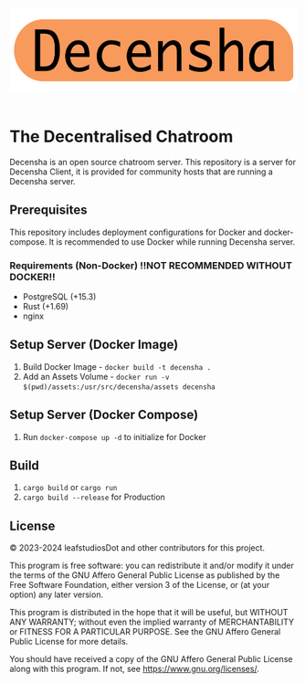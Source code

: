 <div id="header" align="center">
    <img src="./assets/decensha-logo.png" height="150px" >
</div>
<br />

# The Decentralised Chatroom
Decensha is an open source chatroom server. This repository is a server for Decensha Client, it is provided for community hosts that are running a Decensha server.
## Prerequisites
This repository includes deployment configurations for Docker and docker-compose. It is recommended to use Docker while running Decensha server.
### Requirements (Non-Docker) ‼️NOT RECOMMENDED WITHOUT DOCKER‼️
- PostgreSQL (+15.3)
- Rust (+1.69)
- nginx

## Setup Server (Docker Image)
1. Build Docker Image - `docker build -t decensha . `
2. Add an Assets Volume - `docker run -v $(pwd)/assets:/usr/src/decensha/assets decensha`

## Setup Server (Docker Compose)
1. Run `docker-compose up -d` to initialize for Docker

## Build
1. `cargo build` or `cargo run`
2. `cargo build --release` for Production

## License
© 2023-2024 leafstudiosDot and other contributors for this project.

This program is free software: you can redistribute it and/or modify it under the terms of the GNU Affero General Public License as published by the Free Software Foundation, either version 3 of the License, or (at your option) any later version.

This program is distributed in the hope that it will be useful, but WITHOUT ANY WARRANTY; without even the implied warranty of MERCHANTABILITY or FITNESS FOR A PARTICULAR PURPOSE. See the GNU Affero General Public License for more details.

You should have received a copy of the GNU Affero General Public License along with this program. If not, see https://www.gnu.org/licenses/.
